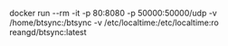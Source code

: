 docker run --rm -it -p 80:8080 -p 50000:50000/udp -v /home/btsync:/btsync -v /etc/localtime:/etc/localtime:ro reangd/btsync:latest